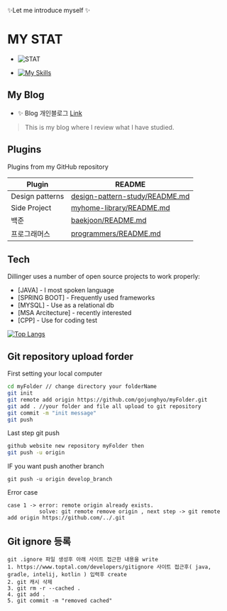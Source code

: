 ✨Let me introduce myself ✨

# MY STAT
- ![STAT](https://github-readme-stats.vercel.app/api?username=gojunghyo&show_icons=true&theme=cobalt)

- [![My Skills](https://skillicons.dev/icons?i=java,kotlin,aws,vue,spring,git,kubernetes,docker,mysql&perline=3&theme=light)](https://skillicons.dev)

## My Blog

- ✨ Blog 개인블로그 [Link](https://blog.naver.com/gojgho "my blog link") 
> This is my blog where I review what I have studied.


## Plugins

Plugins from my GitHub repository

| Plugin | README |
| ------ | ------ |
| Design patterns | [design-pattern-study/README.md][design-patterns] |
| Side Project | [myhome-library/README.md][library] |
| 백준 | [baekjoon/README.md][BJ] |
| 프로그래머스 | [programmers/README.md][programmers] |


## Tech

Dillinger uses a number of open source projects to work properly:

- [JAVA] - I most spoken language
- [SPRING BOOT] - Frequently used frameworks
- [MYSQL] - Use as a relational db
- [MSA Arcitecture] - recently interested
- [CPP] - Use for coding test


[![Top Langs](https://github-readme-stats.vercel.app/api/top-langs/?username=gojunghyo&langs_count=8)](https://github.com/gojunghyo/gojunghyo)

## Git repository upload forder

First setting your local computer

```sh
cd myFolder // change directory your folderName 
git init
git remote add origin https://github.com/gojunghyo/myFolder.git
git add . //your folder and file all upload to git repository
git commit -m "init message"
git push
```

Last step git push 

```sh
github website new repository myFolder then 
git push -u origin
```

IF you want push another branch 
```
git push -u origin develop_branch
```

Error case 
```
case 1 -> error: remote origin already exists.
          solve: git remote remove origin , next step -> git remote add origin https://github.com/../.git
```


## Git ignore 등록
```
git .ignore 파일 생성후 아래 사이트 접근한 내용을 write
1. https://www.toptal.com/developers/gitignore 사이트 접근후( java, gradle, intelij, kotlin ) 입력후 create
2. git 캐시 삭제
3. git rm -r --cached .
4. git add .
5. git commit -m "removed cached"
```


[//]: # (These are reference links used in the body of this note and get stripped out when the markdown processor does its job. There is no need to format nicely because it shouldn't be seen. Thanks SO - http://stackoverflow.com/questions/4823468/store-comments-in-markdown-syntax)

   [dill]: <https://github.com/joemccann/dillinger>
   [git-repo-url]: <https://github.com/joemccann/dillinger.git>
   [john gruber]: <http://daringfireball.net>
   [df1]: <http://daringfireball.net/projects/markdown/>
   [markdown-it]: <https://github.com/markdown-it/markdown-it>
   [Ace Editor]: <http://ace.ajax.org>
   [node.js]: <http://nodejs.org>
   [Twitter Bootstrap]: <http://twitter.github.com/bootstrap/>
   [jQuery]: <http://jquery.com>
   [@tjholowaychuk]: <http://twitter.com/tjholowaychuk>
   [express]: <http://expressjs.com>
   [AngularJS]: <http://angularjs.org>
   [Gulp]: <http://gulpjs.com>

   [BJ]: <https://github.com/gojunghyo/baekjoon>
   [programmers]: <https://github.com/gojunghyo/programmers>
   [library]: <https://github.com/gojunghyo/myhome-library>
   [gojgho-ecommerce-service]: <https://github.com/gojunghyo/gojgho-ecommerce-service>
   [design-patterns]: <https://github.com/gojunghyo/design-pattern-study>
   [PlGa]: <https://github.com/gojunghyo/dillinger/blob/master/plugins/googleanalytics/README.md>
